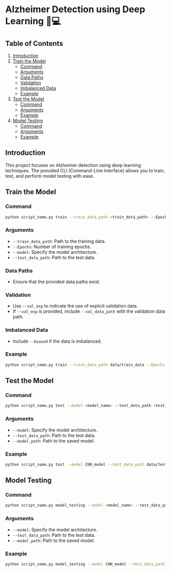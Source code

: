 # Alzheimer Detection using Deep Learning 🧠💻

## Table of Contents
1. [Introduction](#introduction)
2. [Train the Model](#train-the-model)
   - [Command](#train-command)
   - [Arguments](#train-arguments)
   - [Data Paths](#data-paths)
   - [Validation](#validation)
   - [Imbalanced Data](#imbalanced-data)
   - [Example](#train-example)
3. [Test the Model](#test-the-model)
   - [Command](#test-command)
   - [Arguments](#test-arguments)
   - [Example](#test-example)
4. [Model Testing](#model-testing)
   - [Command](#model-testing-command)
   - [Arguments](#model-testing-arguments)
   - [Example](#model-testing-example)

## Introduction
This project focuses on Alzheimer detection using deep learning techniques. The provided CLI (Command-Line Interface) allows you to train, test, and perform model testing with ease.

## Train the Model <a name="train-the-model"></a>

### Command <a name="train-command"></a>
```bash
python script_name.py train --train_data_path <train_data_path> --Epochs <num_epochs> --model <model_name> --test_data_path <test_data_path> [--val_exp] [--val_data_path <val_data_path>] [--biased]
```

### Arguments <a name="train-arguments"></a>
- `--train_data_path`: Path to the training data.
- `--Epochs`: Number of training epochs.
- `--model`: Specify the model architecture.
- `--test_data_path`: Path to the test data.

### Data Paths <a name="data-paths"></a>
- Ensure that the provided data paths exist.

### Validation <a name="validation"></a>
- Use `--val_exp` to indicate the use of explicit validation data.
- If `--val_exp` is provided, include `--val_data_path` with the validation data path.

### Imbalanced Data <a name="imbalanced-data"></a>
- Include `--biased` if the data is imbalanced.

### Example <a name="train-example"></a>
```bash
python script_name.py train --train_data_path data/train_data --Epochs 50 --model CNN_model --test_data_path data/test_data --val_exp --val_data_path data/val_data --biased
```

## Test the Model <a name="test-the-model"></a>

### Command <a name="test-command"></a>
```bash
python script_name.py test --model <model_name> --test_data_path <test_data_path> --model_path <model_path>
```

### Arguments <a name="test-arguments"></a>
- `--model`: Specify the model architecture.
- `--test_data_path`: Path to the test data.
- `--model_path`: Path to the saved model.

### Example <a name="test-example"></a>
```bash
python script_name.py test --model CNN_model --test_data_path data/test_data --model_path saved_models/CNN_model_epoch_50.h5
```

## Model Testing <a name="model-testing"></a>

### Command <a name="model-testing-command"></a>
```bash
python script_name.py model_testing --model <model_name> --test_data_path <test_data_path> --model_path <model_path>
```

### Arguments <a name="model-testing-arguments"></a>
- `--model`: Specify the model architecture.
- `--test_data_path`: Path to the test data.
- `--model_path`: Path to the saved model.

### Example <a name="model-testing-example"></a>
```bash
python script_name.py model_testing --model CNN_model --test_data_path data/test_data --model_path saved_models/CNN_model_epoch_50.h5
```

